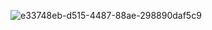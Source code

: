 ![e33748eb-d515-4487-88ae-298890daf5c9](https://github.com/medait-3/ui_flutter-ecomme/assets/53193738/5a9806c1-02e9-4020-a6bf-4d5a669eb5ce)
